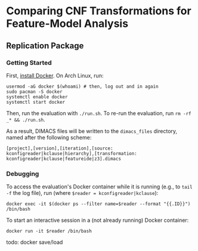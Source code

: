 # Comparing CNF Transformations for Feature-Model Analysis

## Replication Package

### Getting Started

First, [install Docker](https://docs.docker.com/get-docker/). On Arch Linux, run:

```
usermod -aG docker $(whoami) # then, log out and in again
sudo pacman -S docker
systemctl enable docker
systemctl start docker
```

Then, run the evaluation with `./run.sh`. To re-run the evaluation, run `rm -rf _* && ./run.sh`.

As a result, DIMACS files will be written to the `dimacs_files` directory, named after the following scheme:

```
[project],[version],[iteration],[source: kconfigreader|kclause|hierarchy],[transformation: kconfigreader|kclause|featureide|z3].dimacs
```

### Debugging

To access the evaluation's Docker container while it is running (e.g., to `tail -f` the log file), run (where `$reader = kconfigreader|kclause`):

```
docker exec -it $(docker ps --filter name=$reader --format "{{.ID}}") /bin/bash
```

To start an interactive session in a (not already running) Docker container:

```
docker run -it $reader /bin/bash
```

todo: docker save/load